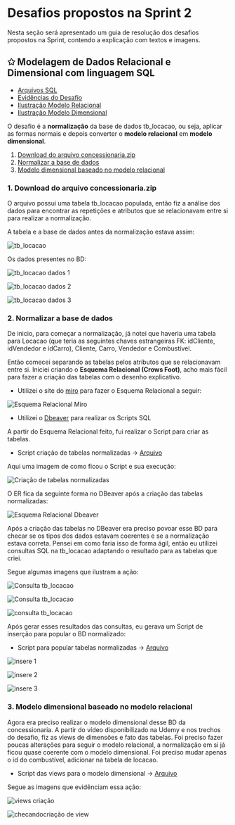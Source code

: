 # Desafios propostos na Sprint 2
Nesta seção será apresentado um guia de resolução dos desafios propostos na Sprint, contendo a explicação com textos e imagens.

## ✩ Modelagem de Dados Relacional e Dimensional com linguagem SQL

- [Arquivos SQL](/Sprint2/Desafio/Arquivos%20SQL/)
- [Evidências do Desafio](/Sprint2/Evidencias/Evidencias%20Desafio/)
- [Ilustração Modelo Relacional](/Sprint2/Evidencias/Evidencias%20Desafio/ConcessionariaER.jpg)
- [Ilustração Modelo Dimensional](/Sprint2/Evidencias/Evidencias%20Desafio/DimensionalConcessionaria.jpg)

O desafio é a **normalização** da base de dados tb_locacao, ou seja, aplicar as formas normais e depois converter o **modelo relacional** em **modelo dimensional**.

1. [Download do arquivo concessionaria.zip]()
2. [Normalizar a base de dados]()
3. [Modelo dimensional baseado no modelo relacional]()

### 1. Download do arquivo concessionaria.zip
O arquivo possui uma tabela tb_locacao populada, então fiz a análise dos dados para encontrar as repetições e atributos que se relacionavam entre si para realizar a normalização.

A tabela e a base de dados antes da normalização estava assim:

![tb_locacao](/Sprint2/Evidencias/Evidencias%20Desafio/tb_locacao.png)

Os dados presentes no BD:

![tb_locacao dados 1](/Sprint2/Evidencias/Evidencias%20Desafio/tb_locacaoDados1.png)

![tb_locacao dados 2](/Sprint2/Evidencias/Evidencias%20Desafio/tb_locacaoDados2.png)

![tb_locacao dados 3](/Sprint2/Evidencias/Evidencias%20Desafio/tb_locacaoDados3.png)

### 2. Normalizar a base de dados

De inicio, para começar a normalização, já notei que haveria uma tabela para Locacao (que teria as seguintes chaves estrangeiras FK: idCliente, idVendedor e idCarro), Cliente, Carro, Vendedor e Combustível.

Então comecei separando as tabelas pelos atributos que se relacionavam entre si. Iniciei criando o **Esquema Relacional (Crows Foot)**, acho mais fácil para fazer a criação das tabelas com o desenho explicativo.

- Utilizei o site do [miro](https://miro.com/pt/) para fazer o Esquema Relacional a seguir:

![Esquema Relacional Miro](/Sprint2/Evidencias/Evidencias%20Desafio/ConcessionariaER.jpg)

- Utilizei o [Dbeaver](https://dbeaver.io/) para realizar os Scripts SQL


A partir do Esquema Relacional feito, fui realizar o Script para criar as tabelas.
- Script criação de tabelas normalizadas -> [Arquivo](/Sprint2/Desafio/Arquivos%20SQL/ScriptNormalizacao.sql)

Aqui uma imagem de como ficou o Script e sua execução:

![Criação de tabelas normalizadas](/Sprint2/Evidencias/Evidencias%20Desafio/normalizaçãoTabelas.png)

O ER fica da seguinte forma no DBeaver após a criação das tabelas normalizadas: 

![Esquema Relacional Dbeaver](/Sprint2/Evidencias/Evidencias%20Desafio/EsquemaRelacional.png)

Após a criação das tabelas no DBeaver era preciso povoar esse BD para checar se os tipos dos dados estavam coerentes e se a normalização estava correta. Pensei em como faria isso de forma ágil, então eu utilizei consultas SQL na tb_locacao adaptando o resultado para as tabelas que criei.

Segue algumas imagens que ilustram a ação:

![Consulta tb_locacao](/Sprint2/Evidencias/Evidencias%20Desafio/ObtendoDadostb_locacao.png)

![Consulta tb_locacao](/Sprint2/Evidencias/Evidencias%20Desafio/consultaPovoarBD.png)

![consulta tb_locacao](/Sprint2/Evidencias/Evidencias%20Desafio/dadostb_locacaoObtidos.png)

Após gerar esses resultados das consultas, eu gerava um Script de inserção para popular o BD normalizado:

- Script para popular tabelas normalizadas -> [Arquivo](/Sprint2/Desafio/Arquivos%20SQL/PopularTabelas.sql)


![insere 1](/Sprint2/Evidencias/Evidencias%20Desafio/scriptInsere1.png)

![insere 2](/Sprint2/Evidencias/Evidencias%20Desafio/scriptInsere2.png)

![insere 3](/Sprint2/Evidencias/Evidencias%20Desafio/scriptInsere3.png)

### 3. Modelo dimensional baseado no modelo relacional

Agora era preciso realizar o modelo dimensional desse BD da concessionaria. A partir do vídeo disponibilizado na Udemy e nos trechos do desafio, fiz as views de dimensões e fato das tabelas. Foi preciso fazer poucas alterações para seguir o modelo relacional, a normalização em si já ficou quase coerente com o modelo dimensional. Foi preciso mudar apenas o id do combustível, adicionar na tabela de locacao.

- Script das views para o modelo dimensional -> [Arquivo](/Sprint2/Desafio/Arquivos%20SQL/ViewsDimensional.sql)

Segue as imagens que evidênciam essa ação:

![views criação](/Sprint2/Evidencias/Evidencias%20Desafio/view.png)

![checandocriação de view](/Sprint2/Evidencias/Evidencias%20Desafio/ChecarCriacaoFatoLocacao.png)